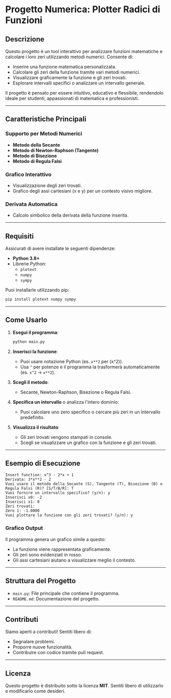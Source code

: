 # Progetto Numerica: Plotter Radici di Funzioni

## Descrizione
Questo progetto è un tool interattivo per analizzare funzioni matematiche e calcolare i loro zeri utilizzando metodi numerici. Consente di:

- Inserire una funzione matematica personalizzata.
- Calcolare gli zeri della funzione tramite vari metodi numerici.
- Visualizzare graficamente la funzione e gli zeri trovati.
- Esplorare intervalli specifici o analizzare un intervallo generale.

Il progetto è pensato per essere intuitivo, educativo e flessibile, rendendolo ideale per studenti, appassionati di matematica e professionisti.

---

## Caratteristiche Principali

### Supporto per Metodi Numerici
- **Metodo della Secante**
- **Metodo di Newton-Raphson (Tangente)**
- **Metodo di Bisezione**
- **Metodo di Regula Falsi**

### Grafico Interattivo
- Visualizzazione degli zeri trovati.
- Grafico degli assi cartesiani (x e y) per un contesto visivo migliore.

### Derivata Automatica
- Calcolo simbolico della derivata della funzione inserita.

---

## Requisiti
Assicurati di avere installate le seguenti dipendenze:

- **Python 3.8+**
- Librerie Python:
  - `plotext`
  - `numpy`
  - `sympy`

Puoi installarle utilizzando pip:
```bash
pip install plotext numpy sympy
```

---

## Come Usarlo

1. **Esegui il programma**:
   ```bash
   python main.py
   ```

2. **Inserisci la funzione**:
   - Puoi usare notazione Python (es. `x**2` per \(x^2\)).
   - Usa `^` per potenze e il programma la trasformerà automaticamente (es. `x^2` → `x**2`).

3. **Scegli il metodo**:
   - Secante, Newton-Raphson, Bisezione o Regula Falsi.

4. **Specifica un intervallo** o analizza l'intero dominio:
   - Puoi calcolare uno zero specifico o cercare più zeri in un intervallo predefinito.

5. **Visualizza il risultato**:
   - Gli zeri trovati vengono stampati in console.
   - Scegli se visualizzare un grafico con la funzione e gli zeri trovati.

---

## Esempio di Esecuzione

```text
Insert function: x^3 - 2*x + 1
Derivata: 3*x**2 - 2
Vuoi usare il metodo della Secante (S), Tangente (T), Bisezione (B) o Regula Falsi (R)? [S/T/B/R]: T
Vuoi fornire un intervallo specifico? (y/n): y
Inserisci x0: -2
Inserisci x1: 0
Zeri trovati:
Zero 1: -1.0000
Vuoi plottare la funzione con gli zeri trovati? (y/n): y
```

### Grafico Output
Il programma genera un grafico simile a questo:

- La funzione viene rappresentata graficamente.
- Gli zeri sono evidenziati in rosso.
- Gli assi cartesiani aiutano a visualizzare meglio il contesto.

---

## Struttura del Progetto

- `main.py`: File principale che contiene il programma.
- `README.md`: Documentazione del progetto.

---

## Contributi
Siamo aperti a contributi! Sentiti libero di:

- Segnalare problemi.
- Proporre nuove funzionalità.
- Contribuire con codice tramite pull request.

---

## Licenza
Questo progetto è distribuito sotto la licenza **MIT**. Sentiti libero di utilizzarlo e modificarlo come desideri.
